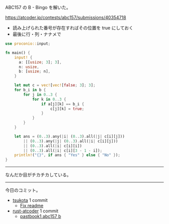 ABC157 の  B - Bingo を解いた。

<https://atcoder.jp/contests/abc157/submissions/40354718>

- 読み上げられた番号が存在すればその位置を true にしておく
- 最後に行・列・ナナメで

```rust
use proconio::input;

fn main() {
    input! {
      a: [[usize; 3]; 3],
      n: usize,
      b: [usize; n],
    }

    let mut c = vec![vec![false; 3]; 3];
    for b_i in b {
        for j in 0..3 {
            for k in 0..3 {
                if a[j][k] == b_i {
                    c[j][k] = true;
                }
            }
        }
    }

    let ans = (0..3).any(|i| (0..3).all(|j| c[i][j]))
        || (0..3).any(|j| (0..3).all(|i| c[i][j]))
        || (0..3).all(|i| c[i][i])
        || (0..3).all(|i| c[i][3 - 1 - i]);
    println!("{}", if ans { "Yes" } else { "No" });
}
```

---

なんだか目がチカチカしている。

---

今日のコミット。

- [tsukota](https://github.com/bouzuya/tsukota) 1 commit
  - [Fix readme](https://github.com/bouzuya/tsukota/commit/2cbc7c3efff8cda277ac7e0bd7fb0286714d0ae9)
- [rust-atcoder](https://github.com/bouzuya/rust-atcoder) 1 commit
  - [pastbook1 abc157 b](https://github.com/bouzuya/rust-atcoder/commit/6619a7cd907cbd118583c29598f3b8deb1a750e1)
